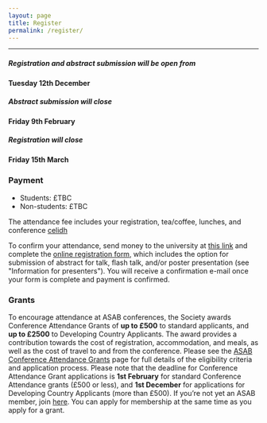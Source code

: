 ```yaml
---
layout: page
title: Register
permalink: /register/
---
```

***

<h5>Registration and abstract submission will be open from</h5><h4> Tuesday 12th December</h4>
<h5>Abstract submission will close</h5><h4> Friday 9th February </h4>
<h5>Registration will close</h5><h4> Friday 15th March</h4>

<h3>Payment</h3>
<ul>
  <li>Students: £TBC</li>
  <li>Non-students: £TBC</li>
</ul>
<p>The attendance fee includes your registration, tea/coffee, lunches, and conference <a href="https://www.devon-ceilidhs.com/">celidh</a></p>

<p>To confirm your attendance, send money to the university at  <a href="https://store.exeter.ac.uk/">this link</a> and complete the <a href="https://store.exeter.ac.uk/">online registration form</a>, which includes the option for submission of abstract for talk, flash talk, and/or poster presentation (see "Information for presenters"). You will receive a confirmation e-mail once your form is complete and payment is confirmed. </p>

<h3>Grants</h3>
<p>To encourage attendance at ASAB conferences, the Society awards Conference Attendance Grants of <b>up to £500</b> to standard applicants, and  <b>up to £2500</b> to Developing Country Applicants. The award provides a contribution towards the cost of registration, accommodation, and meals, as well as the cost of travel to and from the conference. Please see the <a href="https://www.asab.org/conference-grants"> ASAB Conference Attendance Grants</a> page for full details of the eligibility criteria and application process. Please note that the deadline for Conference Attendance Grant applications is <b> 1st February</b>  for standard Conference Attendance grants (£500 or less), and <b> 1st December</b>  for applications for Developing Country Applicants (more than £500). If you’re not yet an ASAB member, join <a href="https://asab.wildapricot.org/">here</a>. You can apply for membership at the same time as you apply for a grant. 


